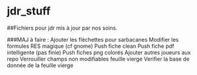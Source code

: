 # jdr_stuff
##Fichiers pour jdr mis à jour par nos soins.

###MAJ à faire :
Ajouter les flèchettes pour sarbacanes
Modifier les formules RES magique (cf gnome)
Push fiche clean
Push fiche pdf intelligente (pas finie)
Push fiches png colorés
Ajouter autres joueurs aux repo
Verrouiller champs non modifiables feuille vierge
Verifier la base de donnée de la feuille vierge

